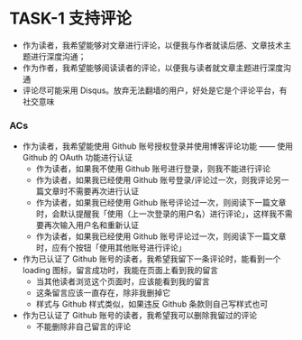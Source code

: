 # TASK-1 支持评论

* 作为读者，我希望能够对文章进行评论，以便我与作者就读后感、文章技术主题进行深度沟通；
* 作为作者，我希望能够阅读读者的评论，以便我与读者就文章主题进行深度沟通
* 评论尽可能采用 Disqus。放弃无法翻墙的用户，好处是它是个评论平台，有社交意味

### ACs

* 作为读者，我希望能使用 Github 账号授权登录并使用博客评论功能 —— 使用 Github 的 OAuth 功能进行认证
  * 作为读者，如果我不使用 Github 账号进行登录，则我不能进行评论
  * 作为读者，如果我已经使用 Github 账号登录/评论过一次，则我评论另一篇文章时不需要再次进行认证
  * 作为读者，如果我已经使用 Github 账号评论过一次，则阅读下一篇文章时，会默认提醒我「使用（上一次登录的用户名）进行评论」，这样我不需要再次输入用户名和重新认证
  * 作为读者，如果我已经使用 Github 账号评论过一次，则阅读下一篇文章时，应有个按钮「使用其他账号进行评论」
* 作为已认证了 Github 账号的读者，我希望我留下一条评论时，能看到一个 loading 图标，留言成功时，我能在页面上看到我的留言
  * 当其他读者浏览这个页面时，应该能看到我的留言
  * 这条留言应该一直存在，除非我删掉它
  * 样式与 Github 样式类似，如果违反 Github 条款则自己写样式也可
* 作为已认证了 Github 账号的读者，我希望我可以删除我留过的评论
  * 不能删除非自己留言的评论
